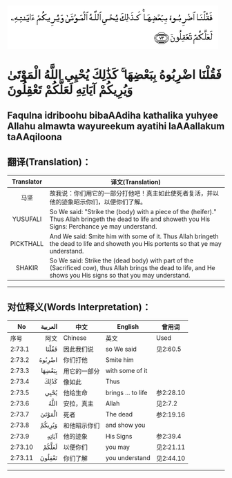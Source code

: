 ![002:073](images/002_073.gif)

#  فَقُلْنَا اضْرِبُوهُ بِبَعْضِهَا ۚ كَذَٰلِكَ يُحْيِي اللَّهُ الْمَوْتَىٰ وَيُرِيكُمْ آيَاتِهِ لَعَلَّكُمْ تَعْقِلُونَ 

## Faqulna idriboohu bibaAAdiha kathalika yuhyee Allahu almawta wayureekum ayatihi laAAallakum taAAqiloona

## 翻译(Translation)：

| Translator | 译文(Translation)                                            |
| :--------: | ------------------------------------------------------------ |
|    马坚    | 故我说：你们用它的一部分打他吧！真主如此使死者复活，并以他的迹象昭示你们，以便你们了解。 |
|  YUSUFALI  | So We said: "Strike the (body) with a piece of the (heifer)." Thus Allah bringeth the dead to life and showeth you His Signs: Perchance ye may understand. |
| PICKTHALL  | And We said: Smite him with some of it. Thus Allah bringeth the dead to life and showeth you His portents so that ye may understand. |
|   SHAKIR   | So We said: Strike the (dead body) with part of the (Sacrificed cow), thus Allah brings the dead to life, and He shows you His signs so that you may understand. |

---

## 对位释义(Words Interpretation)：

| No      | العربية | 中文         | English            | 曾用词    |
| ------- | ------: | ------------ | ------------------ | --------- |
| 序号    |    阿文 | Chinese      | 英文               | Used      |
| 2:73.1  |   فَقُلْنَا | 因此我们说   | so We said         | 见2:60.5  |
| 2:73.2  |  اضْرِبُوهُ | 你们打他     | Smite him          |           |
| 2:73.3  |  بِبَعْضِهَا | 用它的一部分 | with some of it    |           |
| 2:73.4  |    كَذَٰلِكَ | 像如此       | Thus               |           |
| 2:73.5  |    يُحْيِي | 他给生命     | brings ... to life | 参2:28.10 |
| 2:73.6  |    اللَّهُ | 安拉，真主   | Allah              | 见2:7.2   |
| 2:73.7  |  الْمَوْتَىٰ | 死者         | The dead           | 参2:19.16 |
| 2:73.8  |  وَيُرِيكُمْ | 和他昭示你们 | and show you       |           |
| 2:73.9  |   آيَاتِهِ | 他的迹象     | His Signs          | 参2:39.4  |
| 2:73.10 |   لَعَلَّكُمْ | 以便你们     | you may            | 见2:21.11 |
| 2:73.11 |  تَعْقِلُونَ | 你们了解     | you understand     | 见2:44.10 |

---
